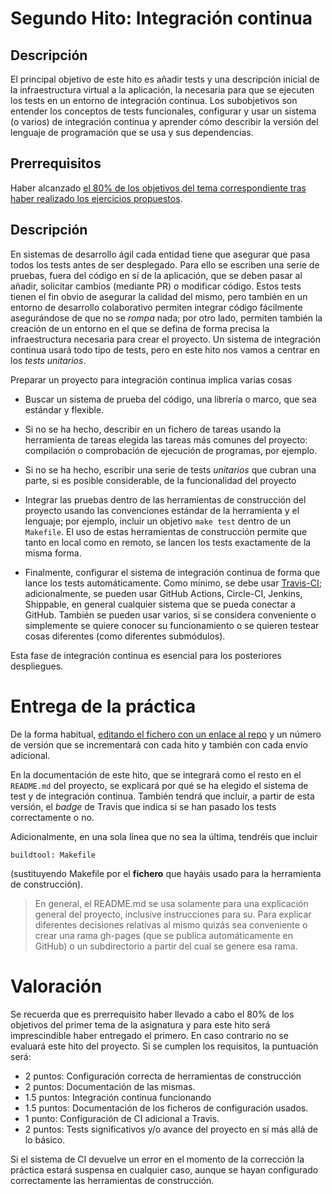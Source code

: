# Segundo Hito: Integración continua

## Descripción

El principal objetivo de este hito es añadir tests y una descripción
inicial de la infraestructura virtual a la aplicación, la necesaria
para que se ejecuten los tests en un entorno de integración continua. Los
subobjetivos son entender los conceptos de tests funcionales,
configurar y usar un sistema (o varios) de integración continua y
aprender cómo describir la versión del lenguaje de programación que se
usa y sus dependencias.

## Prerrequisitos

Haber alcanzado
[el 80% de los objetivos del tema correspondiente tras haber realizado los ejercicios propuestos](../temas/Desarrollo_basado_en_pruebas.md).

## Descripción

En sistemas de desarrollo ágil cada entidad tiene que asegurar que
pasa todos los tests antes de ser desplegado. Para ello se escriben
una serie de pruebas, fuera del código en sí de la aplicación, que se
deben pasar al añadir, solicitar cambios (mediante PR) o modificar
código. Estos tests tienen el fin obvio de asegurar la calidad del
mismo, pero también en un entorno de desarrollo colaborativo permiten
integrar código fácilmente asegurándose de que no se *rompa* nada; por
otro lado, permiten también la creación de un entorno en el que se
defina de forma precisa la infraestructura necesaria para crear el
proyecto. Un sistema de integración continua usará todo tipo de tests,
pero en este hito nos vamos a centrar en los *tests unitarios*.

Preparar un proyecto para integración continua implica varias cosas

* Buscar un sistema de prueba del código, una librería o marco, que sea estándar y
  flexible.
* Si no se ha hecho, describir en un fichero de tareas usando la
  herramienta de tareas elegida las tareas más comunes del proyecto:
  compilación o comprobación de ejecución de programas, por ejemplo.
* Si no se ha hecho, escribir una serie de tests *unitarios* que
  cubran una parte, si es posible considerable, de la funcionalidad
  del proyecto

* Integrar las pruebas dentro de las herramientas de construcción del
  proyecto usando las convenciones estándar de la herramienta y el lenguaje; por
  ejemplo, incluir un objetivo `make test` dentro de un `Makefile`. El
  uso de estas herramientas de construcción permite que tanto en local
  como en remoto, se lancen los tests exactamente de la misma forma.

* Finalmente, configurar el sistema de integración continua de forma
  que lance los tests automáticamente. Como mínimo, se debe
  usar [Travis-CI](https://travis-ci.org/); adicionalmente, se pueden
  usar GitHub Actions, Circle-CI, Jenkins, Shippable, en
  general cualquier sistema que se pueda conectar a GitHub. También se
  pueden usar varios, si se considera conveniente o simplemente se
  quiere conocer su funcionamiento o se quieren testear cosas
  diferentes (como diferentes submódulos).

Esta fase de integración continua es esencial para los posteriores
despliegues.

# Entrega de la práctica


De la forma
habitual,
[editando el fichero con un enlace al repo](https://github.com/JJ/CC-19-20/blob/master/proyectos/2.md) y
un número de versión que se incrementará con cada hito y también con
cada envío adicional.

En la documentación de este hito, que se integrará como el resto en el `README.md`
del proyecto, se explicará por qué se ha elegido el sistema de test y
de integración continua. También tendrá que incluir, a partir de esta versión, el
*badge* de Travis que indica si se han pasado los tests correctamente
o no.

Adicionalmente, en una sola línea que no sea la última, tendréis que
incluir

    buildtool: Makefile

(sustituyendo Makefile por el **fichero** que hayáis usado para la
herramienta de construcción).

> En general, el README.md se usa solamente para una explicación
> general del proyecto, inclusive instrucciones para su. Para explicar
>diferentes decisiones relativas al mismo quizás sea conveniente o
>crear una rama gh-pages (que se publica automáticamente en GitHub) o
>un subdirectorio a partir del cual se genere esa rama.

# Valoración


Se recuerda que es prerrequisito haber llevado a cabo el 80% de los
objetivos del primer tema de la asignatura y para este hito será
imprescindible haber entregado el primero. En caso contrario no se
evaluará este hito del proyecto. Si se cumplen los requisitos, la
puntuación será:

* 2 puntos: Configuración correcta de herramientas de construcción
* 2 puntos: Documentación de las mismas.
* 1.5 puntos: Integración continua funcionando
* 1.5 puntos: Documentación de los ficheros de configuración usados.
* 1 punto: Configuración de CI adicional a Travis.
* 2 puntos: Tests significativos y/o avance del proyecto en sí más
  allá de lo básico.

Si el sistema de CI devuelve un error en el momento de la corrección la práctica estará suspensa
  en cualquier caso, aunque se hayan configurado correctamente las
  herramientas de construcción.
